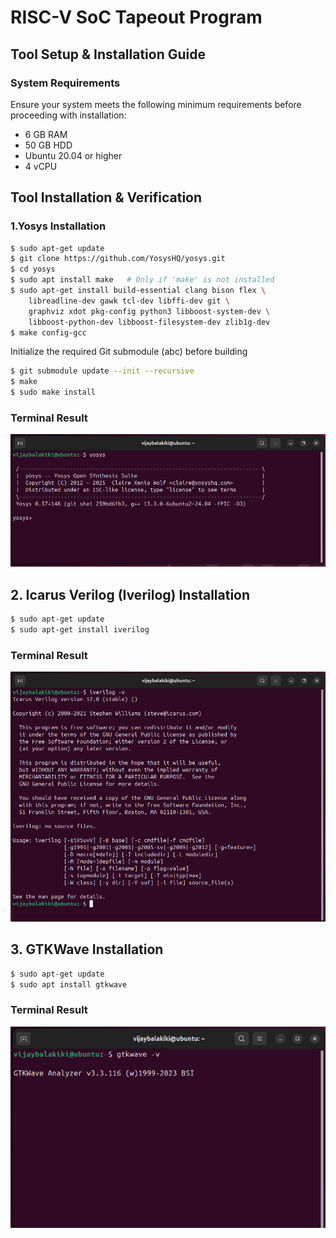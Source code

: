 
# RISC-V SoC Tapeout Program 




## Tool Setup & Installation Guide
### System Requirements
Ensure your system meets the following minimum requirements before proceeding with installation:

- 6 GB RAM
- 50 GB HDD
- Ubuntu 20.04 or higher
- 4 vCPU

## Tool Installation & Verification
### 1.Yosys Installation

```bash
$ sudo apt-get update
$ git clone https://github.com/YosysHQ/yosys.git
$ cd yosys
$ sudo apt install make   # Only if 'make' is not installed
$ sudo apt-get install build-essential clang bison flex \
    libreadline-dev gawk tcl-dev libffi-dev git \
    graphviz xdot pkg-config python3 libboost-system-dev \
    libboost-python-dev libboost-filesystem-dev zlib1g-dev
$ make config-gcc

```

Initialize the required Git submodule (abc) before building


```bash
$ git submodule update --init --recursive
$ make
$ sudo make install
```
### Terminal Result

<div align="center">
    
![Alt Text](Clicks/Yosys.png)

</div>

## 2. Icarus Verilog (Iverilog) Installation


```bash
$ sudo apt-get update
$ sudo apt-get install iverilog
```
### Terminal Result

<div align="center">
    
![Alt Text](Clicks/iverilog.png)

</div>

## 3. GTKWave Installation

```bash
$ sudo apt-get update
$ sudo apt install gtkwave
```

### Terminal Result

<div align="center">
    
![Alt Text](Clicks/Gtkwave.png)

</div>
